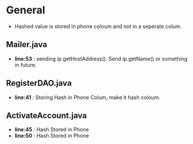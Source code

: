 # General
  - Hashed value is stored in phone coloum and not in a seperate colum.

## Mailer.java
  - **line:53** : sending ip.getHostAddress(). Send ip.getName() or something in future.
## RegisterDAO.java
  - **line:41** : Storing Hash in Phone Colum, make it hash coloum.
## ActivateAccount.java
  - **line:45** : Hash Stored in Phone
  - **line:50** : Hash Stored in Phone
